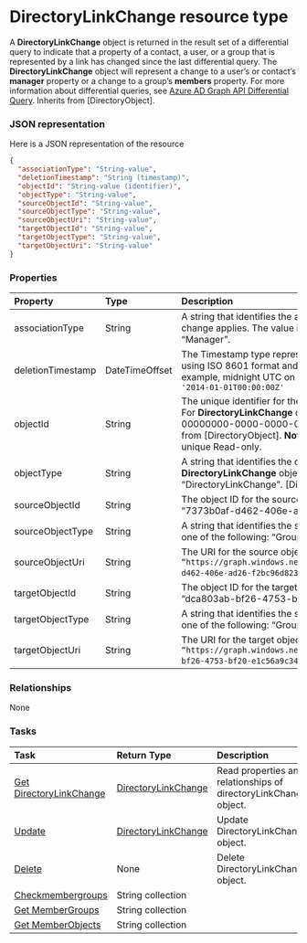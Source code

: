 # DirectoryLinkChange resource type

A **DirectoryLinkChange** object is returned in the result set of a differential query to indicate that a property of a contact, a user, or a group that is represented by a link has changed since the last differential query. The **DirectoryLinkChange** object will represent a change to a user’s or contact’s **manager** property or a change to a group’s **members** property. For more information about differential queries, see [Azure AD Graph API Differential Query](https://msdn.microsoft.com/en-us/library/azure/jj836245.aspx). Inherits from [DirectoryObject].

### JSON representation

Here is a JSON representation of the resource

<!-- {
  "blockType": "resource",
  "optionalProperties": [

  ],
  "@odata.type": "microsoft.graph.directorylinkchange"
}-->

```json
{
  "associationType": "String-value",
  "deletionTimestamp": "String (timestamp)",
  "objectId": "String-value (identifier)",
  "objectType": "String-value",
  "sourceObjectId": "String-value",
  "sourceObjectType": "String-value",
  "sourceObjectUri": "String-value",
  "targetObjectId": "String-value",
  "targetObjectType": "String-value",
  "targetObjectUri": "String-value"
}

```
### Properties
| Property	   | Type	|Description|
|:---------------|:--------|:----------|
|associationType|String|A string that identifies the association type to which the change applies. The value is either “Member” or “Manager”.|
|deletionTimestamp|DateTimeOffset|The Timestamp type represents date and time information using ISO 8601 format and is always in UTC time. For example, midnight UTC on Jan 1, 2014 would look like this: `'2014-01-01T00:00:00Z'`|
|objectId|String|The unique identifier for the directory link change object. For **DirectoryLinkChange** objects, the value is always 00000000-0000-0000-0000-000000000000. Inherited from [DirectoryObject].                            **Note: key** immutable, not nullable, unique             Read-only.|
|objectType|String|A string that identifies the object type. For **DirectoryLinkChange** objects, the value is always “DirectoryLinkChange”. [DirectoryObject]|
|sourceObjectId|String|The object ID for the source object; for example, ”7373b0af-d462-406e-ad26-f2bc96d823d8”.|
|sourceObjectType|String|A string that identifies the source object type; this will be one of the following: “Group”, “User”, or “Contact”.|
|sourceObjectUri|String|The URI for the source object; for example, `“https://graph.windows.net/contoso.com/groups/7373b0af-d462-406e-ad26-f2bc96d823d8”`.|
|targetObjectId|String|The object ID for the target object; for example, “dca803ab-bf26-4753-bf20-e1c56a9c34e2”.|
|targetObjectType|String|A string that identifies the source object type; this will be one of the following: “Group”, “User”, or “Contact”.|
|targetObjectUri|String|The URI for the target object; for example, `“https://graph.windows.net/contoso.com/users/dca803ab-bf26-4753-bf20-e1c56a9c34e2”`.|

### Relationships
None


### Tasks

| Task		   | Return Type	|Description|
|:---------------|:--------|:----------|
|[Get DirectoryLinkChange](../api/directorylinkchange_get.md) | [DirectoryLinkChange](directorylinkchange.md) |Read properties and relationships of directoryLinkChange object.|
|[Update](../api/directorylinkchange_update.md) | [DirectoryLinkChange](directorylinkchange.md)	|Update DirectoryLinkChange object. |
|[Delete](../api/directorylinkchange_delete.md) | None |Delete DirectoryLinkChange object. |
|[Checkmembergroups](../api/directorylinkchange_checkmembergroups.md)|String collection||
|[Get MemberGroups](../api/directorylinkchange_getmembergroups.md)|String collection||
|[Get MemberObjects](../api/directorylinkchange_getmemberobjects.md)|String collection||

<!-- uuid: 57e02da2-b862-4b2f-836a-c2a183fcf46b
2015-10-21 09:49:44 UTC -->
<!-- {
  "type": "#page.annotation",
  "description": "DirectoryLinkChange resource",
  "keywords": "",
  "section": "documentation",
  "tocPath": ""
}-->